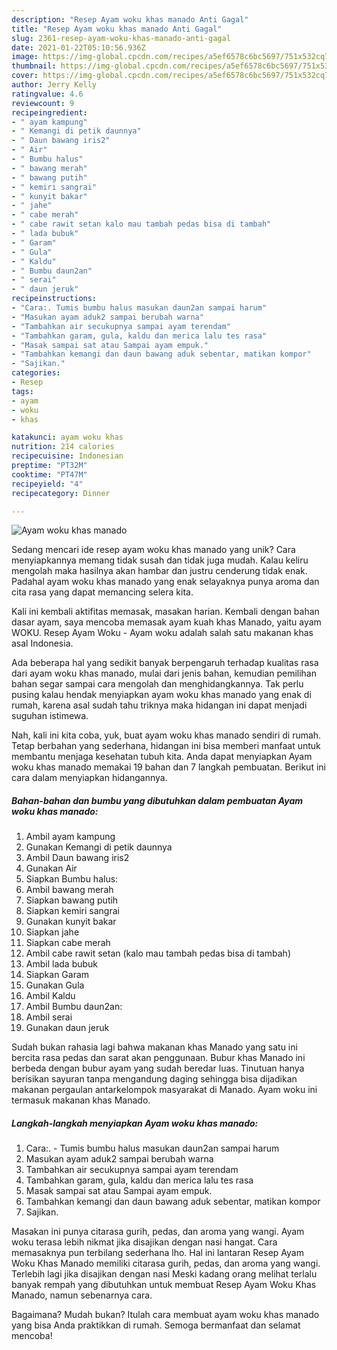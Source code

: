 ```yaml
---
description: "Resep Ayam woku khas manado Anti Gagal"
title: "Resep Ayam woku khas manado Anti Gagal"
slug: 2361-resep-ayam-woku-khas-manado-anti-gagal
date: 2021-01-22T05:10:56.936Z
image: https://img-global.cpcdn.com/recipes/a5ef6578c6bc5697/751x532cq70/ayam-woku-khas-manado-foto-resep-utama.jpg
thumbnail: https://img-global.cpcdn.com/recipes/a5ef6578c6bc5697/751x532cq70/ayam-woku-khas-manado-foto-resep-utama.jpg
cover: https://img-global.cpcdn.com/recipes/a5ef6578c6bc5697/751x532cq70/ayam-woku-khas-manado-foto-resep-utama.jpg
author: Jerry Kelly
ratingvalue: 4.6
reviewcount: 9
recipeingredient:
- " ayam kampung"
- " Kemangi di petik daunnya"
- " Daun bawang iris2"
- " Air"
- " Bumbu halus"
- " bawang merah"
- " bawang putih"
- " kemiri sangrai"
- " kunyit bakar"
- " jahe"
- " cabe merah"
- " cabe rawit setan kalo mau tambah pedas bisa di tambah"
- " lada bubuk"
- " Garam"
- " Gula"
- " Kaldu"
- " Bumbu daun2an"
- " serai"
- " daun jeruk"
recipeinstructions:
- "Cara:. Tumis bumbu halus masukan daun2an sampai harum"
- "Masukan ayam aduk2 sampai berubah warna"
- "Tambahkan air secukupnya sampai ayam terendam"
- "Tambahkan garam, gula, kaldu dan merica lalu tes rasa"
- "Masak sampai sat atau Sampai ayam empuk."
- "Tambahkan kemangi dan daun bawang aduk sebentar, matikan kompor"
- "Sajikan."
categories:
- Resep
tags:
- ayam
- woku
- khas

katakunci: ayam woku khas 
nutrition: 214 calories
recipecuisine: Indonesian
preptime: "PT32M"
cooktime: "PT47M"
recipeyield: "4"
recipecategory: Dinner

---
```



![Ayam woku khas manado](https://img-global.cpcdn.com/recipes/a5ef6578c6bc5697/751x532cq70/ayam-woku-khas-manado-foto-resep-utama.jpg)

Sedang mencari ide resep ayam woku khas manado yang unik? Cara menyiapkannya memang tidak susah dan tidak juga mudah. Kalau keliru mengolah maka hasilnya akan hambar dan justru cenderung tidak enak. Padahal ayam woku khas manado yang enak selayaknya punya aroma dan cita rasa yang dapat memancing selera kita.

Kali ini kembali aktifitas memasak, masakan harian. Kembali dengan bahan dasar ayam, saya mencoba memasak ayam kuah khas Manado, yaitu ayam WOKU. Resep Ayam Woku - Ayam woku adalah salah satu makanan khas asal Indonesia.

Ada beberapa hal yang sedikit banyak berpengaruh terhadap kualitas rasa dari ayam woku khas manado, mulai dari jenis bahan, kemudian pemilihan bahan segar sampai cara mengolah dan menghidangkannya. Tak perlu pusing kalau hendak menyiapkan ayam woku khas manado yang enak di rumah, karena asal sudah tahu triknya maka hidangan ini dapat menjadi suguhan istimewa.


Nah, kali ini kita coba, yuk, buat ayam woku khas manado sendiri di rumah. Tetap berbahan yang sederhana, hidangan ini bisa memberi manfaat untuk membantu menjaga kesehatan tubuh kita. Anda dapat menyiapkan Ayam woku khas manado memakai 19 bahan dan 7 langkah pembuatan. Berikut ini cara dalam menyiapkan hidangannya.

<!--inarticleads1-->

##### Bahan-bahan dan bumbu yang dibutuhkan dalam pembuatan Ayam woku khas manado:

1. Ambil  ayam kampung
1. Gunakan  Kemangi di petik daunnya
1. Ambil  Daun bawang iris2
1. Gunakan  Air
1. Siapkan  Bumbu halus:
1. Ambil  bawang merah
1. Siapkan  bawang putih
1. Siapkan  kemiri sangrai
1. Gunakan  kunyit bakar
1. Siapkan  jahe
1. Siapkan  cabe merah
1. Ambil  cabe rawit setan (kalo mau tambah pedas bisa di tambah)
1. Ambil  lada bubuk
1. Siapkan  Garam
1. Gunakan  Gula
1. Ambil  Kaldu
1. Ambil  Bumbu daun2an:
1. Ambil  serai
1. Gunakan  daun jeruk


Sudah bukan rahasia lagi bahwa makanan khas Manado yang satu ini bercita rasa pedas dan sarat akan penggunaan. Bubur khas Manado ini berbeda dengan bubur ayam yang sudah beredar luas. Tinutuan hanya berisikan sayuran tanpa mengandung daging sehingga bisa dijadikan makanan pergaulan antarkelompok masyarakat di Manado. Ayam woku ini termasuk makanan khas Manado. 

<!--inarticleads2-->

##### Langkah-langkah menyiapkan Ayam woku khas manado:

1. Cara:. - Tumis bumbu halus masukan daun2an sampai harum
1. Masukan ayam aduk2 sampai berubah warna
1. Tambahkan air secukupnya sampai ayam terendam
1. Tambahkan garam, gula, kaldu dan merica lalu tes rasa
1. Masak sampai sat atau Sampai ayam empuk.
1. Tambahkan kemangi dan daun bawang aduk sebentar, matikan kompor
1. Sajikan.


Masakan ini punya citarasa gurih, pedas, dan aroma yang wangi. Ayam woku terasa lebih nikmat jika disajikan dengan nasi hangat. Cara memasaknya pun terbilang sederhana lho. Hal ini lantaran Resep Ayam Woku Khas Manado memiliki citarasa gurih, pedas, dan aroma yang wangi. Terlebih lagi jika disajikan dengan nasi Meski kadang orang melihat terlalu banyak rempah yang dibutuhkan untuk membuat Resep Ayam Woku Khas Manado, namun sebenarnya cara. 

Bagaimana? Mudah bukan? Itulah cara membuat ayam woku khas manado yang bisa Anda praktikkan di rumah. Semoga bermanfaat dan selamat mencoba!
